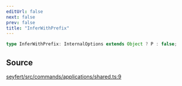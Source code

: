 ```yaml
---
editUrl: false
next: false
prev: false
title: "InferWithPrefix"
---
```


```ts
type InferWithPrefix: InternalOptions extends Object ? P : false;
```

## Source

[seyfert/src/commands/applications/shared.ts:9](https://github.com/potoland/potocuit/blob/fe122a1/src/commands/applications/shared.ts#L9)
